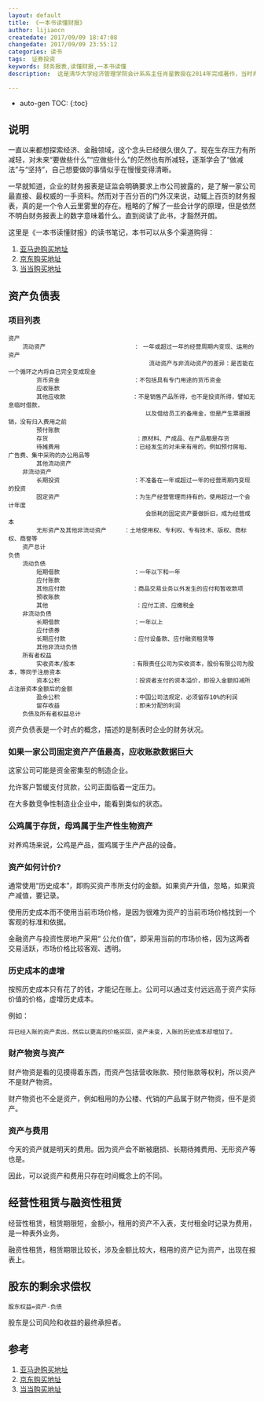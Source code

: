 ```yaml
---
layout: default
title: 《一本书读懂财报》
author: lijiaocn
createdate: 2017/09/09 18:47:08
changedate: 2017/09/09 23:55:12
categories: 读书
tags:　证券投资
keywords: 财务报表,读懂财报,一本书读懂
description:  这是清华大学经济管理学院会计系系主任肖星教授在2014年完成著作，当时肖星教授在清华为MBA学生讲授财务报表分析课已经整整16年。

---
```


* auto-gen TOC:
{:toc}

## 说明

一直以来都想探索经济、金融领域，这个念头已经很久很久了。现在生存压力有所减轻，对未来“要做些什么”“应做些什么”的茫然也有所减轻，逐渐学会了“做减法”与“坚持”，自己想要做的事情似乎在慢慢变得清晰。

一早就知道，企业的财务报表是证监会明确要求上市公司披露的，是了解一家公司最直接、最权威的一手资料。然而对于百分百的门外汉来说，动辄上百页的财务报表，真的是一个令人云里雾里的存在。粗略的了解了一些会计学的原理，但是依然不明白财务报表上的数字意味着什么。直到阅读了此书，才豁然开朗。

这里是《一本书读懂财报》的读书笔记，本书可以从多个渠道购得：

1. [亚马逊购买地址][1]
2. [京东购买地址][2]
3. [当当购买地址][3]

## 资产负债表

### 项目列表

	资产
		流动资产                         ： 一年或超过一年的经营周期内变现、运用的资产
		                                    流动资产与非流动资产的差异：是否能在一个循环之内将自己完全变成现金
			货币资金                     ：不包括具有专门用途的货币资金 
			应收账款
			其他应收款                   ：不是销售产品所得，也不是投资所得，譬如无息临时借款，
			                               以及借给员工的备用金，但是产生票据报销，没有归入费用之前
			预付账款
			存货                         ：原材料、产成品、在产品都是存货
			待摊费用                     ：已经发生的对未来有用的，例如预付房租、广告费、集中采购的办公用品等
			其他流动资产
		非流动资产
			长期投资                     ：不准备在一年或超过一年的经营周期内变现的投资 
			固定资产                     ：为生产经营管理而持有的，使用超过一个会计年度
			                               会损耗的固定资产要做折旧，成为经营成本
			无形资产及其他非流动资产     ：土地使用权、专利权、专有技术、版权、商标权、商誉等
		资产总计
	负债
		流动负债
			短期借款                     ：一年以下和一年
			应付账款
			其他应付款                   ：商品交易业务以外发生的应付和暂收款项
			预收账款
			其他                         ：应付工资、应缴税金
		非流动负债
			长期借款                     ：一年以上
			应付债券
			长期应付款                   ：应付设备款、应付融资租赁等
			其他非流动负债
		所有者权益
			实收资本/股本                ：有限责任公司为实收资本，股份有限公司为股本，等同于注册资本
			资本公积                     ：投资者支付的资本溢价，即投入金额扣减所占注册资本金额后的金额
			盈余公积                     ：中国公司法规定，必须留存10%的利润
			留存收益                     ：即未分配的利润
		负债及所有者权益总计

资产负债表是一个时点的概念，描述的是制表时企业的财务状况。


### 如果一家公司固定资产产值最高，应收账款数据巨大

这家公司可能是资金密集型的制造企业。

允许客户暂缓支付货款，公司正面临着一定压力。

在大多数竞争性制造业企业中，能看到类似的状态。

### 公鸡属于存货，母鸡属于生产性生物资产

对养鸡场来说，公鸡是产品，蛋鸡属于生产产品的设备。

### 资产如何计价?

通常使用“历史成本”，即购买资产市所支付的金额。如果资产升值，忽略，如果资产减值，要记录。

使用历史成本而不使用当前市场价格，是因为很难为资产的当前市场价格找到一个客观的标准和依据。

金融资产与投资性房地产采用“ 公允价值”，即采用当前的市场价格，因为这两者交易活跃，市场价格比较客观、透明。

### 历史成本的虚增

按照历史成本只有花了的钱，才能记在账上。公司可以通过支付远远高于资产实际价值的价格，虚增历史成本。

例如： 

	将已经入账的资产卖出，然后以更高的价格买回，资产未变，入账的历史成本却增加了。

### 财产物资与资产

财产物资是看的见摸得着东西，而资产包括营收账款、预付账款等权利，所以资产不是财产物资。

财产物资也不全是资产，例如租用的办公楼、代销的产品属于财产物资，但不是资产。

### 资产与费用

今天的资产就是明天的费用。因为资产会不断被磨损、长期待摊费用、无形资产等也是。

因此，可以说资产和费用只存在时间概念上的不同。

## 经营性租赁与融资性租赁

经营性租赁，租赁期限短，金额小，租用的资产不入表，支付租金时记录为费用，是一种表外业务。

融资性租赁，租赁期限比较长，涉及金额比较大，租用的资产记为资产，出现在报表上。

## 股东的剩余求偿权

	股东权益=资产-负债

股东是公司风险和收益的最终承担者。

## 参考

1. [亚马逊购买地址][1]
2. [京东购买地址][2]
3. [当当购买地址][3]


[1]: https://www.amazon.cn/gp/product/B00LIHW81S/ref=as_li_ss_tl?ie=UTF8&camp=536&creative=3132&creativeASIN=B00LIHW81S&linkCode=as2&tag=znrio-23 "亚马逊购买地址" 
[2]: https://c.duomai.com/track.php?k=Hdo1Ddm42YvFWaqlGb9QWa1VmJxYTPklWYmIDO0QjMy0DZp9VZ0l2cmYCbtRHauEDN3QTO0ETMGJTJt92YuQmau0WZ0lmRyUiRyUSQzUycwR　"京东购买地址"
[3]: https://c.duomai.com/track.php?k=BNTJwRHdo1Ddm42YvFWaqlGb9QWa1VmJ0YTPklWYmAjMzUjMy0DZp9VZ0l2cmYiJs1Gdo5iN2ADMxUzMyYkMl02bj5yZuFGZn5WYk5CdjVHZvJHcGJTJGJTJ "当当购买地址"

